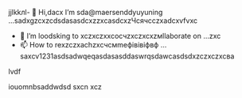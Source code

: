 jjlkkлl- 👋 Hi,dacx I’m sda@maersenddyuyuning ...sadxgzcxzcdsdasasdcxzzxcasdcxzЧсячсczxadcxvfvxc
- 💞️ I’m loodsking to xczxczxxcoсчzxczxcxzмllaborate on ...zxc
- 📫 How to rexzczxachzxcчсмmeфівівіфвф ...
saxcv1231asdsadwqeqasdasasddaswrqsdawcasdsdxzczxczxcва
<!---asadsdasdasdasd
maersenddy012/maersenddy012 is a ✨ special ✨ repository becaugdf `README.md`d (this file) appears on your GitHub profildasvce.
You can click the Preview link to take a look at your changes.
--->lvdf
iouomnbsaddwdsd
sxcn
xcz
